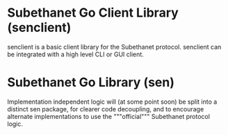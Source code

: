 Subethanet Go Client Library (senclient)
===

senclient is a basic client library for the Subethanet protocol. senclient can be integrated with a high level CLI or GUI client.

Subethanet Go Library (sen)
===

Implementation independent logic will (at some point soon) be split into a distinct sen package, for clearer code decoupling, and to encourage alternate implementations to use the """official""" Subethanet protocol logic.
